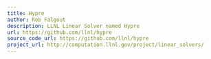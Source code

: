 ```yaml
---
title: Hypre
author: Rob Falgout
description: LLNL Linear Solver named Hypre
url: https://github.com/llnl/hypre
source_code_url: https://github.com/llnl/hypre
project_url: http://computation.llnl.gov/project/linear_solvers/
---
```

